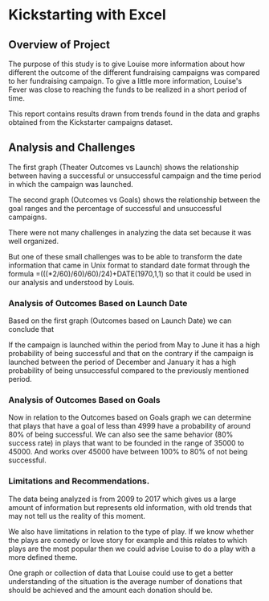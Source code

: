 # Kickstarting with Excel

## Overview of Project

The purpose of this study is to give Louise more information about how different the outcome of the different fundraising campaigns was compared to her fundraising campaign.
To give a little more information, Louise's Fever was close to reaching the funds to be realized in a short period of time.

This report contains results drawn from trends found in the data and graphs obtained from the Kickstarter campaigns dataset.

## Analysis and Challenges

The first graph (Theater Outcomes vs Launch) shows the relationship between having a successful or unsuccessful campaign and the time period in which the campaign was launched.

The second graph (Outcomes vs Goals) shows the relationship between the goal ranges and the percentage of successful and unsuccessful campaigns.

There were not many challenges in analyzing the data set because it was well organized.

But one of these small challenges was to be able to transform the date information that came in Unix format to standard date format through the formula =(((\*2/60)/60)/60)/24)+DATE(1970,1,1) so that it could be used in our analysis and understood by Louis.

### Analysis of Outcomes Based on Launch Date

Based on the first graph (Outcomes based on Launch Date) we can conclude that

If the campaign is launched within the period from May to June it has a high probability of being successful and that on the contrary if the campaign is launched between the period of December and January it has a high probability of being unsuccessful compared to the previously mentioned period.

### Analysis of Outcomes Based on Goals

Now in relation to the Outcomes based on Goals graph we can determine that plays that have a goal of less than 4999 have a probability of around 80% of being successful. We can also see the same behavior (80% success rate) in plays that want to be founded in the range of 35000 to 45000. And works over 45000 have between 100% to 80% of not being successful.

### Limitations and Recommendations.

The data being analyzed is from 2009 to 2017 which gives us a large amount of information but represents old information, with old trends that may not tell us the reality of this moment.

We also have limitations in relation to the type of play. If we know whether the plays are comedy or love story for example and this relates to which plays are the most popular then we could advise Louise to do a play with a more defined theme.

One graph or collection of data that Louise could use to get a better understanding of the situation is the average number of donations that should be achieved and the amount each donation should be.
